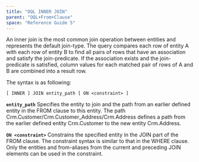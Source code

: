 ```yaml
---
title: "OQL INNER JOIN"
parent: "OQL+From+Clause"
space: "Reference Guide 5"
---
```



An inner join is the most common join operation between entities and represents the default join-type. The query compares each row of entity A with each row of entity B to find all pairs of rows that have an association and satisfy the join-predicate. If the association exists and the join-predicate is satisfied, column values for each matched pair of rows of A and B are combined into a result row.

The syntax is as following:

```
[ INNER ] JOIN entity_path [ ON <constraint> ]

```

**`entity_path`**
Specifies the entity to join and the path from an earlier defined entity in the FROM clause to this entity.
The path Crm.Customer/Crm.Customer_Address/Crm.Address defines a path from the earlier defined entity Crm.Customer to the new entity Crm.Address.

**`ON <constraint>`**
Constrains the specified entity in the JOIN part of the FROM clause. The constraint syntax is similar to that in the WHERE clause. Only the entities and from-aliases from the current and preceding JOIN elements can be used in the constraint.
